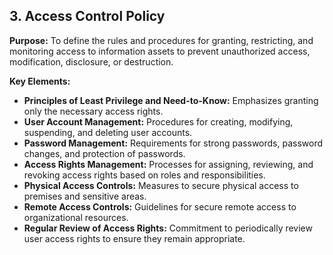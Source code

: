 ## 3. Access Control Policy

**Purpose:** To define the rules and procedures for granting, restricting, and monitoring access to information assets to prevent unauthorized access, modification, disclosure, or destruction.

**Key Elements:**

* **Principles of Least Privilege and Need-to-Know:** Emphasizes granting only the necessary access rights.
* **User Account Management:** Procedures for creating, modifying, suspending, and deleting user accounts.
* **Password Management:** Requirements for strong passwords, password changes, and protection of passwords.
* **Access Rights Management:** Processes for assigning, reviewing, and revoking access rights based on roles and responsibilities.
* **Physical Access Controls:** Measures to secure physical access to premises and sensitive areas.
* **Remote Access Controls:** Guidelines for secure remote access to organizational resources.
* **Regular Review of Access Rights:** Commitment to periodically review user access rights to ensure they remain appropriate.

